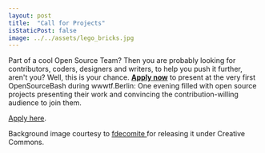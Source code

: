 ```yaml
---
layout: post
title:  "Call for Projects"
isStaticPost: false
image: ../../assets/lego_bricks.jpg
---
```


Part of a cool Open Source Team? Then you are probably looking for contributors, coders, designers and writers, to help you push it further, aren't you? Well, this is your chance. **[Apply now](/apply/)** to present at the very first OpenSourceBash during wwwtf.Berlin: One evening filled with open source projects presenting their work and convincing the contribution-willing audience to join them.

[Apply here](/apply/).


Background image courtesy to [fdecomite
](https://www.flickr.com/photos/fdecomite/2710132377/) for releasing it under Creative Commons.
